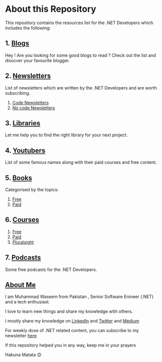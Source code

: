# About this Repository

This repository contains the resources list for the .NET Developers which includes the following:


## 1. [Blogs](./Blogs/README.md)
Hey ! Are you looking for some good blogs to read ? Check out the list and disocver your favourite blogger.

##  2. [Newsletters](./Newsletters/README.md)

List of newsletters which are written by the .NET Developers and are worth subscribing.

1. [Code Newsletters](./Newsletters/CODE.md)
2. [No code Newsletters](./Newsletters/NOCODE.md)

##  3. [Libraries](./Libraries/README.MD)
Let me help you to find the right library for your next project.

## 4. [Youtubers](./Youtubers/README.md)
List of some famous names along with their paid courses and free content.

## 5. [Books](./Books/README.MD)
Categorised by the topics:
1. [Free](./Books/FREE.md)
2. [Paid](./Books/PAID.md)

## 6. [Courses](./Courses/README.md)

1. [Free](./Courses/FREE.md) 
2. [Paid](./Courses/PAID.md)
3. [Pluralsight](./Courses/PLURALSIGHT.MD)
	
## 7. [Podcasts](./Podcasts/README.md)			
Some free podcasts for the .NET Developers.

## [About Me](#about-me)

I am Muhammad Waseem from Pakistan , Senior Software Enineer (.NET) and a tech enthusiast. 

I love to learn new things and share my knowledge with others. 

I mostly share my knowledge on [LinkedIn](linkedin.com/in/mwaseemzakir/) and [Twitter](https://twitter.com/mwaseemzakir) and [Medium](http://medium.com/@mwaseemzakir)

For weekly dose of .NET related content, you can subscribe to my newsletter [here](https://waseemzakir.substack.com/)

If this repository helped you in any way, keep me in your prayers

Hakuna Matata :blush: